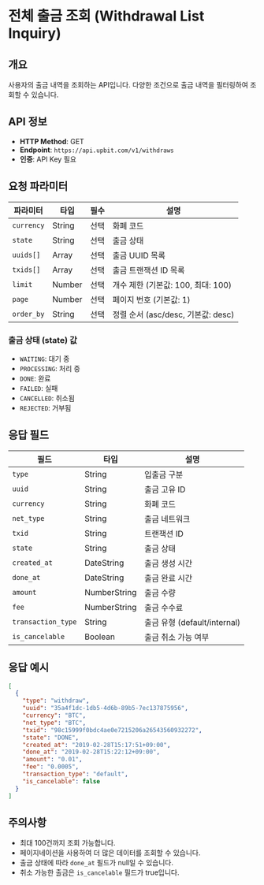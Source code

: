 # 전체 출금 조회 (Withdrawal List Inquiry)

## 개요
사용자의 출금 내역을 조회하는 API입니다. 다양한 조건으로 출금 내역을 필터링하여 조회할 수 있습니다.

## API 정보
- **HTTP Method**: GET
- **Endpoint**: `https://api.upbit.com/v1/withdraws`
- **인증**: API Key 필요

## 요청 파라미터

| 파라미터 | 타입 | 필수 | 설명 |
|----------|------|------|------|
| `currency` | String | 선택 | 화폐 코드 |
| `state` | String | 선택 | 출금 상태 |
| `uuids[]` | Array | 선택 | 출금 UUID 목록 |
| `txids[]` | Array | 선택 | 출금 트랜잭션 ID 목록 |
| `limit` | Number | 선택 | 개수 제한 (기본값: 100, 최대: 100) |
| `page` | Number | 선택 | 페이지 번호 (기본값: 1) |
| `order_by` | String | 선택 | 정렬 순서 (asc/desc, 기본값: desc) |

### 출금 상태 (state) 값
- `WAITING`: 대기 중
- `PROCESSING`: 처리 중
- `DONE`: 완료
- `FAILED`: 실패
- `CANCELLED`: 취소됨
- `REJECTED`: 거부됨

## 응답 필드

| 필드 | 타입 | 설명 |
|------|------|------|
| `type` | String | 입출금 구분 |
| `uuid` | String | 출금 고유 ID |
| `currency` | String | 화폐 코드 |
| `net_type` | String | 출금 네트워크 |
| `txid` | String | 트랜잭션 ID |
| `state` | String | 출금 상태 |
| `created_at` | DateString | 출금 생성 시간 |
| `done_at` | DateString | 출금 완료 시간 |
| `amount` | NumberString | 출금 수량 |
| `fee` | NumberString | 출금 수수료 |
| `transaction_type` | String | 출금 유형 (default/internal) |
| `is_cancelable` | Boolean | 출금 취소 가능 여부 |

## 응답 예시

```json
[
  {
    "type": "withdraw",
    "uuid": "35a4f1dc-1db5-4d6b-89b5-7ec137875956",
    "currency": "BTC",
    "net_type": "BTC",
    "txid": "98c15999f0bdc4ae0e7215206a26543560932272",
    "state": "DONE",
    "created_at": "2019-02-28T15:17:51+09:00",
    "done_at": "2019-02-28T15:22:12+09:00",
    "amount": "0.01",
    "fee": "0.0005",
    "transaction_type": "default",
    "is_cancelable": false
  }
]
```

## 주의사항
- 최대 100건까지 조회 가능합니다.
- 페이지네이션을 사용하여 더 많은 데이터를 조회할 수 있습니다.
- 출금 상태에 따라 `done_at` 필드가 null일 수 있습니다.
- 취소 가능한 출금은 `is_cancelable` 필드가 true입니다.